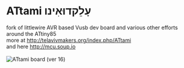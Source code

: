ATtami עָלֵקדוּאִינו
=================

fork of littlewire AVR based Vusb dev board and various other efforts around the ATtiny85 <br>
more at http://telavivmakers.org/index.php/ATtami<br>
and here http://mcu.soup.io<br>
<br>
<img src="https://imgur.com/bFW7Glk.png" alt="ATtami board (ver 16)">
